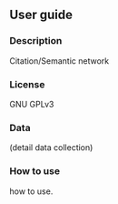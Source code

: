 ## User guide

### Description
Citation/Semantic network

### License

GNU GPLv3

### Data

(detail data collection)

### How to use

how to use.
